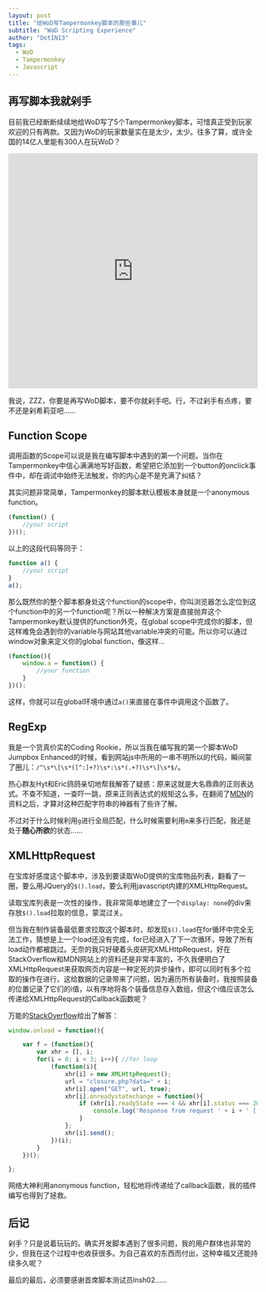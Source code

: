 ```yaml
---
layout: post
title: "给WoD写Tampermonkey脚本的那些事儿"
subtitle: "WoD Scripting Experience"
author: "DotIN13"
tags:
  - WoD
  - Tampermonkey
  - Javascript
---
```


## 再写脚本我就剁手

目前我已经断断续续地给WoD写了5个Tampermonkey脚本，可惜真正受到玩家欢迎的只有两款。又因为WoD的玩家数量实在是太少，太少。往多了算，或许全国的14亿人里能有300人在玩WoD？

<iframe src="https://datahub.io/core/population/view/1" width="100%" height="475px" frameborder="0"></iframe>

我说，ZZZ，你要是再写WoD脚本，要不你就剁手吧。行，不过剁手有点疼，要不还是剁希莉亚吧……

## Function Scope

调用函数的Scope可以说是我在编写脚本中遇到的第一个问题。当你在Tampermonkey中信心满满地写好函数，希望把它添加到一个button的onclick事件中，却在调试中始终无法触发，你的内心是不是充满了纠结？

其实问题非常简单，Tampermonkey的脚本默认模板本身就是一个anonymous function。

```javascript
(function() {
    //your script
})();
```

以上的这段代码等同于：

```javascript
function a() {
    //your script
}
a();
```

那么既然你的整个脚本都身处这个function的scope中，你叫浏览器怎么定位到这个function中的另一个function呢？所以一种解决方案是直接抛弃这个Tampermonkey默认提供的function外壳，在global scope中完成你的脚本，但这样难免会遇到你的variable与网站其他variable冲突的可能。所以你可以通过window对象来定义你的global function，像这样...

```javascript
(function(){
    window.a = function() {
        //your function
    }
})();
```

这样，你就可以在global环境中通过`a()`来直接在事件中调用这个函数了。

## RegExp

我是一个货真价实的Coding Rookie，所以当我在编写我的第一个脚本WoD Jumpbox Enhanced的时候，看到网站js中所用的一串不明所以的代码，瞬间蒙了圈儿：`/^\s*\[\s*([^:]+?)\s*:\s*(.+?)\s*\]\s*$/`。

热心群友Hyt和Eric鸽鸽亲切地帮我解答了疑惑：原来这就是大名鼎鼎的正则表达式。不查不知道，一查吓一跳，原来正则表达式的规矩这么多。在翻阅了[MDN](https://developer.mozilla.org/zh-CN/docs/Web/JavaScript/Reference/Global_Objects/RegExp)的资料之后，才算对这种匹配字符串的神器有了些许了解。

不过对于什么时候利用`g`进行全局匹配，什么时候需要利用`m`来多行匹配，我还是处于**随心所欲**的状态……

## XMLHttpRequest

在宝库好感度这个脚本中，涉及到要读取WoD提供的宝库物品列表，翻看了一圈，要么用JQuery的`$().load`，要么利用javascript内建的XMLHttpRequest。

读取宝库列表是一次性的操作，我非常简单地建立了一个`display: none`的div来存放`$().load`拉取的信息，蒙混过关。

但当我在制作装备最低要求拉取这个脚本时，却发现`$().load`在for循环中完全无法工作，猜想是上一个load还没有完成，for已经进入了下一次循环，导致了所有load动作都被跳过。无奈的我只好硬着头皮研究XMLHttpRequest，好在StackOverflow和MDN网站上的资料还是非常丰富的，不久我便明白了XMLHttpRequest来获取网页内容是一种定死的异步操作，即可以同时有多个拉取的操作在进行。这给数据的记录带来了问题，因为遍历所有装备时，我按照装备的位置记录了它们的i值，以有序地将各个装备信息存入数组，但这个i值应该怎么传递给XMLHttpRequest的Callback函数呢？

万能的[StackOverflow](https://stackoverflow.com/questions/25220486/xmlhttprequest-in-for-loop)给出了解答：

```javascript
window.onload = function(){

    var f = (function(){
        var xhr = [], i;
        for(i = 0; i < 3; i++){ //for loop
            (function(i){
                xhr[i] = new XMLHttpRequest();
                url = "closure.php?data=" + i;
                xhr[i].open("GET", url, true);
                xhr[i].onreadystatechange = function(){
                    if (xhr[i].readyState === 4 && xhr[i].status === 200){
                        console.log('Response from request ' + i + ' [ ' + xhr[i].responseText + ']'); 
                    }
                };
                xhr[i].send();
            })(i);
        }
    })();

};
```

网络大神利用anonymous function，轻松地将i传递给了callback函数，我的插件编写也得到了拯救。

## 后记

剁手？只是说着玩玩的。确实开发脚本遇到了很多问题，我的用户群体也非常的少，但我在这个过程中也收获很多。为自己喜欢的东西而付出，这种幸福又还能持续多久呢？

最后的最后，必须要感谢首席脚本测试员lnsh02……
